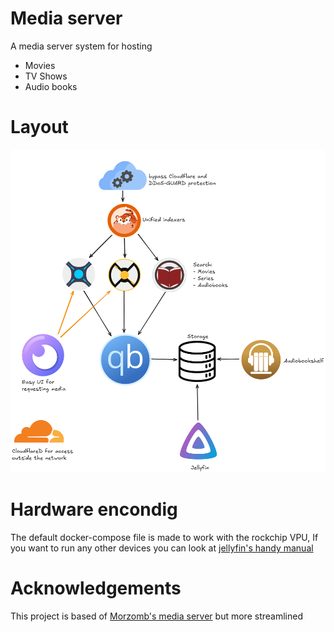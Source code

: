 # Media server

A media server system for hosting 
- Movies
- TV Shows
- Audio books

# Layout

![Server layout](layout/Media-server-layout.png)


# Hardware encondig

The default docker-compose file is made to work with the rockchip VPU, If you want to run any other devices you can look at [jellyfin's handy manual](https://jellyfin.org/docs/general/administration/hardware-acceleration/)


# Acknowledgements

This project is based of [Morzomb's media server](https://github.com/Morzomb/All-jellyfin-media-server) but more streamlined